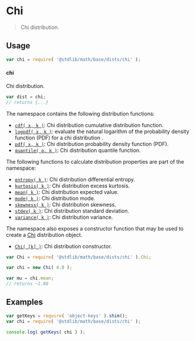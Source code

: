 <!--

@license Apache-2.0

Copyright (c) 2018 The Stdlib Authors.

Licensed under the Apache License, Version 2.0 (the "License");
you may not use this file except in compliance with the License.
You may obtain a copy of the License at

   http://www.apache.org/licenses/LICENSE-2.0

Unless required by applicable law or agreed to in writing, software
distributed under the License is distributed on an "AS IS" BASIS,
WITHOUT WARRANTIES OR CONDITIONS OF ANY KIND, either express or implied.
See the License for the specific language governing permissions and
limitations under the License.

-->

# Chi

> Chi distribution.

<section class="usage">

## Usage

```javascript
var chi = require( '@stdlib/math/base/dists/chi' );
```

#### chi

Chi distribution.

```javascript
var dist = chi;
// returns {...}
```

The namespace contains the following distribution functions:

<!-- <toc pattern="*+(cdf|pdf|mgf|quantile)*"> -->

<div class="namespace-toc">

-   <span class="signature">[`cdf( x, k )`][@stdlib/math/base/dists/chi/cdf]</span><span class="delimiter">: </span><span class="description">Chi distribution cumulative distribution function.</span>
-   <span class="signature">[`logpdf( x, k )`][@stdlib/math/base/dists/chi/logpdf]</span><span class="delimiter">: </span><span class="description">evaluate the natural logarithm of the probability density function (PDF) for a chi distribution .</span>
-   <span class="signature">[`pdf( x, k )`][@stdlib/math/base/dists/chi/pdf]</span><span class="delimiter">: </span><span class="description">Chi distribution probability density function (PDF).</span>
-   <span class="signature">[`quantile( p, k )`][@stdlib/math/base/dists/chi/quantile]</span><span class="delimiter">: </span><span class="description">Chi distribution quantile function.</span>

</div>

<!-- </toc> -->

The following functions to calculate distribution properties are part of the namespace:

<!-- <toc pattern="*+(entropy|kurtosis|mean|median|mode|skewness|stdev|variance)*"> -->

<div class="namespace-toc">

-   <span class="signature">[`entropy( k )`][@stdlib/math/base/dists/chi/entropy]</span><span class="delimiter">: </span><span class="description">Chi distribution differential entropy.</span>
-   <span class="signature">[`kurtosis( k )`][@stdlib/math/base/dists/chi/kurtosis]</span><span class="delimiter">: </span><span class="description">Chi distribution excess kurtosis.</span>
-   <span class="signature">[`mean( k )`][@stdlib/math/base/dists/chi/mean]</span><span class="delimiter">: </span><span class="description">Chi distribution expected value.</span>
-   <span class="signature">[`mode( k )`][@stdlib/math/base/dists/chi/mode]</span><span class="delimiter">: </span><span class="description">Chi distribution mode.</span>
-   <span class="signature">[`skewness( k )`][@stdlib/math/base/dists/chi/skewness]</span><span class="delimiter">: </span><span class="description">Chi distribution skewness.</span>
-   <span class="signature">[`stdev( k )`][@stdlib/math/base/dists/chi/stdev]</span><span class="delimiter">: </span><span class="description">Chi distribution standard deviation.</span>
-   <span class="signature">[`variance( k )`][@stdlib/math/base/dists/chi/variance]</span><span class="delimiter">: </span><span class="description">Chi distribution variance.</span>

</div>

<!-- </toc> -->

The namespace also exposes a constructor function that may be used to create a [Chi][chi-distribution] distribution object.

<!-- <toc pattern="*ctor*"> -->

<div class="namespace-toc">

-   <span class="signature">[`Chi( [k] )`][@stdlib/math/base/dists/chi/ctor]</span><span class="delimiter">: </span><span class="description">Chi distribution constructor.</span>

</div>

<!-- </toc> -->

```javascript
var Chi = require( '@stdlib/math/base/dists/chi' ).Chi;

var chi = new Chi( 4.0 );

var mu = chi.mean;
// returns ~1.88
```

</section>

<!-- /.usage -->

<section class="examples">

## Examples

<!-- TODO: better examples -->

<!-- eslint no-undef: "error" -->

```javascript
var getKeys = require( 'object-keys' ).shim();
var chi = require( '@stdlib/math/base/dists/chi' );

console.log( getKeys( chi ) );
```

</section>

<!-- /.examples -->

<section class="links">

[chi-distribution]: https://en.wikipedia.org/wiki/Chi_distribution

<!-- <toc-links> -->

[@stdlib/math/base/dists/chi/ctor]: https://github.com/stdlib-js/stdlib/tree/develop/lib/node_modules/%40stdlib/math/base/dists/chi/ctor

[@stdlib/math/base/dists/chi/entropy]: https://github.com/stdlib-js/stdlib/tree/develop/lib/node_modules/%40stdlib/math/base/dists/chi/entropy

[@stdlib/math/base/dists/chi/kurtosis]: https://github.com/stdlib-js/stdlib/tree/develop/lib/node_modules/%40stdlib/math/base/dists/chi/kurtosis

[@stdlib/math/base/dists/chi/mean]: https://github.com/stdlib-js/stdlib/tree/develop/lib/node_modules/%40stdlib/math/base/dists/chi/mean

[@stdlib/math/base/dists/chi/mode]: https://github.com/stdlib-js/stdlib/tree/develop/lib/node_modules/%40stdlib/math/base/dists/chi/mode

[@stdlib/math/base/dists/chi/skewness]: https://github.com/stdlib-js/stdlib/tree/develop/lib/node_modules/%40stdlib/math/base/dists/chi/skewness

[@stdlib/math/base/dists/chi/stdev]: https://github.com/stdlib-js/stdlib/tree/develop/lib/node_modules/%40stdlib/math/base/dists/chi/stdev

[@stdlib/math/base/dists/chi/variance]: https://github.com/stdlib-js/stdlib/tree/develop/lib/node_modules/%40stdlib/math/base/dists/chi/variance

[@stdlib/math/base/dists/chi/cdf]: https://github.com/stdlib-js/stdlib/tree/develop/lib/node_modules/%40stdlib/math/base/dists/chi/cdf

[@stdlib/math/base/dists/chi/logpdf]: https://github.com/stdlib-js/stdlib/tree/develop/lib/node_modules/%40stdlib/math/base/dists/chi/logpdf

[@stdlib/math/base/dists/chi/pdf]: https://github.com/stdlib-js/stdlib/tree/develop/lib/node_modules/%40stdlib/math/base/dists/chi/pdf

[@stdlib/math/base/dists/chi/quantile]: https://github.com/stdlib-js/stdlib/tree/develop/lib/node_modules/%40stdlib/math/base/dists/chi/quantile

<!-- </toc-links> -->

</section>

<!-- /.links -->
